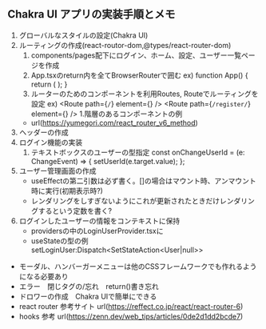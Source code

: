 ## Chakra UI アプリの実装手順とメモ

1. グローバルなスタイルの設定(Chakra UI)
1. ルーティングの作成(react-routor-dom,@types/react-router-dom)
    1. components/pages配下にログイン、ホーム、設定、ユーザー一覧ページを作成
    1. App.tsxのreturn内を全てBrowserRouterで囲む
    ex) function App() {
          return (
            <BrowserRouter>
              <Router />
            </BrowserRouter>
          );
        }
    1. ルーターのためのコンポーネントを利用Routes, Routeでルーティングを設定
    ex) <Routes>
        <Route path={`/`} element={<Home />} />
        <Route path={`/register/`} element={<Register />} />
        </Routes>
    1.階層のあるコンポーネントの例
    - url(https://yumegori.com/react_router_v6_method)
1. ヘッダーの作成
1. ログイン機能の実装
    1. テキストボックスのユーザーの型指定 
        const onChangeUserId = (e: ChangeEvent<HTMLInputElement>) => {
          setUserId(e.target.value);
        };
1. ユーザー管理画面の作成
    - useEffectの第二引数は必ず書く。[]の場合はマウント時、アンマウント時に実行(初期表示時?)
    - レンダリングをしすぎないようにこれが更新されたときだけレンダリングするという定数を書く?
1. ログインしたユーザーの情報をコンテキストに保持
    - providersの中のLoginUserProvider.tsxに
    - useStateの型の例 setLoginUser:Dispatch<SetStateAction<User|null>>


- モーダル、ハンバーガーメニューは他のCSSフレームワークでも作れるようになる必要あり
- エラー　閉じタグの/忘れ　return()書き忘れ
- ドロワーの作成　Chakra UIで簡単にできる
- react router 参考サイト url(https://reffect.co.jp/react/react-router-6)
- hooks 参考 url(https://zenn.dev/web_tips/articles/0de2d1dd2bcde7)

